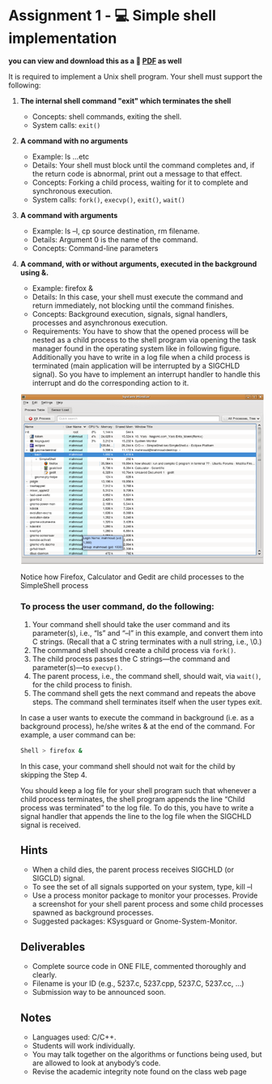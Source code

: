 # Assignment 1 - :computer: Simple shell implementation
**you can view and download this as a :bookmark_tabs: [PDF](https://github.com/alexu-os/assignment1/blob/main/Assignment_1_-_Simple_shell_implementation.pdf) as well**

It is required to implement a Unix shell program. Your shell must support the following:

1. **The internal shell command "exit" which terminates the shell**
   - Concepts: shell commands, exiting the shell.
   - System calls: `exit()`
2. **A command with no arguments**
   - Example: ls …etc
   - Details: Your shell must block until the command completes and, if the return code is abnormal, print out a message to that effect.
   - Concepts: Forking a child process, waiting for it to complete and synchronous execution.
   - System calls: `fork()`, `execvp()`, `exit()`, `wait()`
3. **A command with arguments**
   - Example: ls –l, cp source destination, rm filename.
   - Details: Argument 0 is the name of the command.
   - Concepts: Command-line parameters
4. **A command, with or without arguments, executed in the background using &.**

   - Example: firefox &
   - Details: In this case, your shell must execute the command and return immediately, not blocking until the command finishes.
   - Concepts: Background execution, signals, signal handlers, processes and asynchronous execution.
   - Requirements: You have to show that the opened process will be nested as a child process to the shell program via opening the task manager found in the operating system like in following figure. Additionally you have to write in a log file when a child process is terminated (main application will be interrupted by a SIGCHLD signal). So you have to implement an interrupt handler to handle this interrupt and do the corresponding action to it.

   ![Untitled](Assignment%201%20-%20Simple%20shell%20implementation/Untitled.png)

   Notice how Firefox, Calculator and Gedit are child processes to the SimpleShell process

   ### To process the user command, do the following:

   1. Your command shell should take the user command and its parameter(s), i.e., “ls” and “–l” in this example, and convert them into C strings. (Recall that a C string terminates with a null string, i.e., \0.)
   2. The command shell should create a child process via `fork()`.
   3. The child process passes the C strings—the command and parameter(s)—to `execvp()`.
   4. The parent process, i.e., the command shell, should wait, via `wait()`, for the child process to finish.
   5. The command shell gets the next command and repeats the above steps. The command shell terminates itself when the user types exit.

   In case a user wants to execute the command in background (i.e. as a background process), he/she writes & at the end of the command. For example, a user command can be:

   ```bash
   Shell > firefox &
   ```

   In this case, your command shell should not wait for the child by skipping the Step 4.

   You should keep a log file for your shell program such that whenever a child process terminates, the shell program appends the line “Child process was terminated” to the log file. To do this, you have to write a signal handler that appends the line to the log file when the SIGCHLD signal is received.

   ## Hints

   - When a child dies, the parent process receives SIGCHLD (or SIGCLD) signal.
   - To see the set of all signals supported on your system, type, kill –l
   - Use a process monitor package to monitor your processes. Provide a screenshot for your shell parent process and some child processes spawned as background processes.
   - Suggested packages: KSysguard or Gnome-System-Monitor.

   ## Deliverables

   - Complete source code in ONE FILE, commented thoroughly and clearly.
   - Filename is your ID (e.g., 5237.c, 5237.cpp, 5237.C, 5237.cc, …)
   - Submission way to be announced soon.

   ## Notes

   - Languages used: C/C++.
   - Students will work individually.
   - You may talk together on the algorithms or functions being used, but are allowed to look at anybody’s code.
   - Revise the academic integrity note found on the class web page
